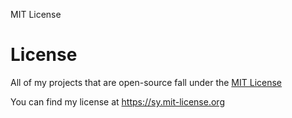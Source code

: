MIT License

# License
All of my projects that are open-source fall under the [MIT License](https://en.wikipedia.org/wiki/MIT_License)

You can find my license at https://sy.mit-license.org
